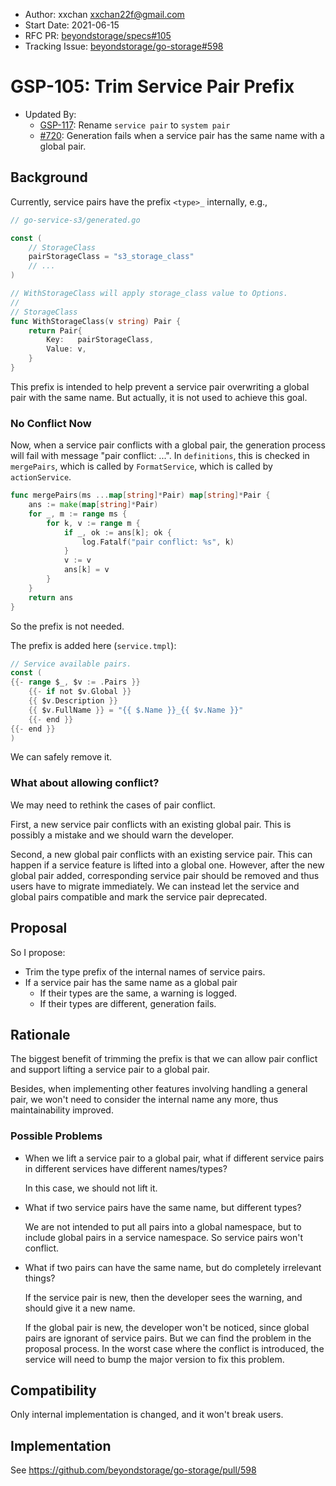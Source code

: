 - Author: xxchan <xxchan22f@gmail.com>
- Start Date: 2021-06-15
- RFC PR: [beyondstorage/specs#105](https://github.com/beyondstorage/specs/issues/105)
- Tracking Issue: [beyondstorage/go-storage#598](https://github.com/beyondstorage/go-storage/pull/598)

# GSP-105: Trim Service Pair Prefix

- Updated By:
  - [GSP-117](./117-rename-service-to-system-as-the-opposite-to-global.md): Rename `service pair` to `system pair`
  - [#720](https://github.com/beyondstorage/go-storage/pull/720): Generation fails when a service pair has the same name with a global pair.

## Background

Currently, service pairs have the prefix `<type>_` internally, e.g.,

```go
// go-service-s3/generated.go

const (
	// StorageClass
	pairStorageClass = "s3_storage_class"
	// ...
)

// WithStorageClass will apply storage_class value to Options.
//
// StorageClass
func WithStorageClass(v string) Pair {
	return Pair{
		Key:   pairStorageClass,
		Value: v,
	}
}
```

This prefix is intended to help prevent a service pair overwriting a global pair with the same name. But actually, it is not used to achieve this goal.

### No Conflict Now

Now, when a service pair conflicts with a global pair, the generation process will fail with message "pair conflict: ...". In `definitions`, this is checked in `mergePairs`, which is called by `FormatService`, which is called by `actionService`.

```go 
func mergePairs(ms ...map[string]*Pair) map[string]*Pair {
	ans := make(map[string]*Pair)
	for _, m := range ms {
		for k, v := range m {
			if _, ok := ans[k]; ok {
				log.Fatalf("pair conflict: %s", k)
			}
			v := v
			ans[k] = v
		}
	}
	return ans
}
```

So the prefix is not needed.

The prefix is added here (`service.tmpl`): 

```go 
// Service available pairs.
const (
{{- range $_, $v := .Pairs }}
    {{- if not $v.Global }}
    {{ $v.Description }}
    {{ $v.FullName }} = "{{ $.Name }}_{{ $v.Name }}"
    {{- end }}
{{- end }}
)
```

We can safely remove it.

### What about allowing conflict?

We may need to rethink the cases of pair conflict.

First, a new service pair conflicts with an existing global pair. This is possibly a mistake and we should warn the developer.

Second, a new global pair conflicts with an existing service pair. This can happen if a service feature is lifted into a global one. However, after the new global pair added, corresponding service pair should be removed and thus users have to migrate immediately. We can instead let the service and global pairs compatible and mark the service pair deprecated.

## Proposal

So I propose:
- Trim the type prefix of the internal names of service pairs.
- If a service pair has the same name as a global pair 
  - If their types are the same, a warning is logged.
  - If their types are different, generation fails.

## Rationale

The biggest benefit of trimming the prefix is that we can allow pair conflict and support lifting a service pair to a global pair. 

Besides, when implementing other features involving handling a general pair, we won't need to consider the internal name any more, thus maintainability improved.

### Possible Problems

- When we lift a service pair to a global pair, what if different service pairs in different services have different names/types?
  
  In this case, we should not lift it.

- What if two service pairs have the same name, but different types?
  
  We are not intended to put all pairs into a global namespace, but to include global pairs in a service namespace. So service pairs won't conflict.

- What if two pairs can have the same name, but do completely irrelevant things?
  
  If the service pair is new, then the developer sees the warning, and should give it a new name.

  If the global pair is new, the developer won't be noticed, since global pairs are ignorant of service pairs. But we can find the problem in the proposal process. In the worst case where the conflict is introduced, the service will need to bump the major version to fix this problem.

## Compatibility

Only internal implementation is changed, and it won't break users.

## Implementation

See https://github.com/beyondstorage/go-storage/pull/598
